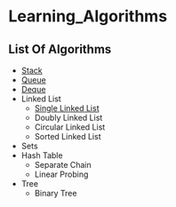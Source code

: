 # Learning_Algorithms

## List Of Algorithms
* [Stack](./docs/Stack.md)
* [Queue](./docs/Queue.md)
* [Deque](./docs/Deque.md)
* Linked List
  * [Single Linked List](./docs/SingleLinkedList.md)
  * Doubly Linked List
  * Circular Linked List
  * Sorted Linked List
* Sets
* Hash Table
  * Separate Chain
  * Linear Probing
* Tree
  * Binary Tree
  